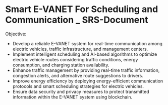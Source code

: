 # Smart E-VANET For Scheduling and Communication _ SRS-Document

Objective:
- Develop a reliable E-VANET system for real-time communication among electric vehicles, traffic infrastructure, and management centers.
- Implement intelligent scheduling and AI-based algorithms to optimize electric vehicle routes considering traffic conditions, energy consumption, and charging station availability.
- Enhance traffic management by providing real-time traffic information, congestion alerts, and alternative route suggestions to drivers.
- Improve energy efficiency by deploying energy-efficient communication protocols and smart scheduling strategies for electric vehicles.
- Ensure data security and privacy measures to protect transmitted information within the E-VANET system using blockchain.
